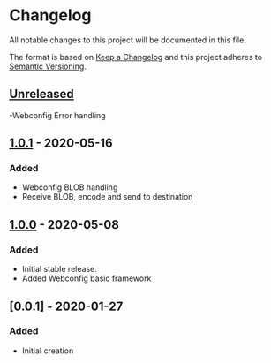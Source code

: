# Changelog
All notable changes to this project will be documented in this file.

The format is based on [Keep a Changelog](http://keepachangelog.com/en/1.0.0/)
and this project adheres to [Semantic Versioning](http://semver.org/spec/v2.0.0.html).

## [Unreleased]
-Webconfig Error handling

## [1.0.1] - 2020-05-16
### Added
- Webconfig BLOB handling
- Receive BLOB, encode and send to destination

## [1.0.0] - 2020-05-08
### Added
- Initial stable release.
- Added Webconfig basic framework

## [0.0.1] - 2020-01-27
### Added
- Initial creation

[Unreleased]: https://github.com/xmidt-org/webcfg/compare/1.0.1...HEAD
[1.0.1]: https://github.com/xmidt-org/webcfg/compare/1.0.0...1.0.1
[1.0.0]: https://github.com/xmidt-org/webcfg/compare/f5a98ea08f277849f4e193fcad5a138fc1c143e9...1.0.0
